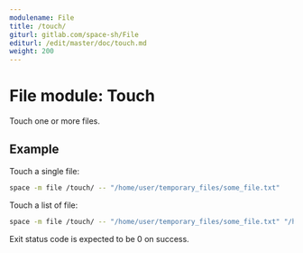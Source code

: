 ```yaml
---
modulename: File
title: /touch/
giturl: gitlab.com/space-sh/File
editurl: /edit/master/doc/touch.md
weight: 200
---
```

# File module: Touch

Touch one or more files.  


## Example

Touch a single file:
```sh
space -m file /touch/ -- "/home/user/temporary_files/some_file.txt"
```

Touch a list of file:
```sh
space -m file /touch/ -- "/home/user/temporary_files/some_file.txt" "/home/user/temporary_files/another_file.txt"
```

Exit status code is expected to be 0 on success.
